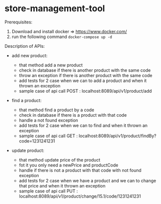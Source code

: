 # store-management-tool

Prerequisites:
1. Download and install docker => https://www.docker.com/
2. run the following command `docker-compose up -d `


Description of APIs:

 - add new product:
   - that method add a new product
   - check in database if there is another product with the same code
   - throw an exception if there is another product with the same code
   - add tests for 2 case when we can to add a product and when it thrown an exception
   - sample case of api call POST : localhost:8089/api/v1/product/add
 - find a product:
   - that method find a product by a code
   - check in database if there is a product with that code
   - handle a not found exception
   - add tests for 2 case when we can to find and when it thrown an exception
   - sample case of api call GET : localhost:8089/api/v1/product/findBy?code=1231241231

 - update product:
    - that method update price of the product
    - fot it you only need a newPrice and productCode
    - handle if there is not a product with that code with not found exception
    - add tests for 2 case when we have a product and we can to change that price and when it thrown an exception
    - sample case of api call PUT : localhost:8089/api/v1/product/change/15.1/code/1231241231
